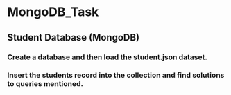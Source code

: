 # MongoDB_Task
## Student Database (MongoDB)
### Create a database and then load the student.json dataset.
### Insert the students record into the collection and find solutions to queries mentioned.
### 
